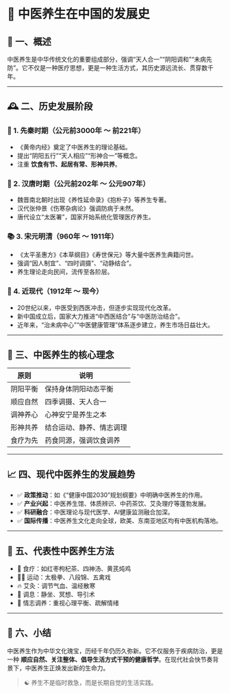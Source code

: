 # 🏮 中医养生在中国的发展史

## 🧧 一、概述

中医养生是中华传统文化的重要组成部分，强调“天人合一”“阴阳调和”“未病先防”。它不仅是一种医疗思想，更是一种生活方式，其历史源远流长、贯穿数千年。

---

## 🕰️ 二、历史发展阶段

### 📜 1. 先秦时期（公元前3000年 ～ 前221年）

- 《黄帝内经》奠定了中医养生的理论基础。
- 提出“阴阳五行”“天人相应”“形神合一”等概念。
- 注重 **饮食有节、起居有常、形神共养**。

### 🏺 2. 汉唐时期（公元前202年 ～ 公元907年）

- 魏晋南北朝时出现《养性延命录》《抱朴子》等养生专著。
- 汉代张仲景《伤寒杂病论》强调防病于未然。
- 唐代设立“太医署”，国家开始系统化管理医疗养生。

### 📚 3. 宋元明清（960年 ～ 1911年）

- 《太平圣惠方》《本草纲目》《寿世保元》等大量中医养生典籍问世。
- 强调“因人制宜”、“四时调摄”、“动静结合”。
- 养生理论走向民间，流传至各阶层。

### 🧪 4. 近现代（1912年 ～ 现今）

- 20世纪以来，中医受到西医冲击，但逐步实现现代化改革。
- 新中国成立后，国家大力推进“中西医结合”与“中医防治结合”。
- 近年来，“治未病中心”“中医健康管理”体系逐步建立，养生市场日益壮大。

---

## 🌱 三、中医养生的核心理念

| 原则 | 说明 |
|------|------|
| 阴阳平衡 | 保持身体阴阳动态平衡 |
| 顺应自然 | 四季调摄、天人合一 |
| 调神养心 | 心神安宁是养生之本 |
| 形神共养 | 结合运动、静养、情志调理 |
| 食疗为先 | 药食同源，强调饮食调养 |

---

## 📈 四、现代中医养生的发展趋势

- ✅ **政策推动**：如《“健康中国2030”规划纲要》中明确中医养生的作用。
- ✅ **产业兴起**：中医养生馆、体质辨识、中药茶饮、艾灸理疗等蓬勃发展。
- ✅ **科研融合**：中医理论与现代医学、AI健康监测融合加深。
- ✅ **国际传播**：中医养生文化走向全球，欧美、东南亚地区均有中医机构落地。

---

## 📌 五、代表性中医养生方法

- 🍵 食疗：如红枣枸杞茶、四神汤、黄芪炖鸡
- 🏃‍♂️ 运动：太极拳、八段锦、五禽戏
- 🔥 艾灸：调节气血、温经散寒
- 🛌 调息：静坐、冥想、导引术
- 🧠 情志调养：重视心理平衡、疏解情绪

---

## 🎯 六、小结

中医养生作为中华文化瑰宝，历经千年仍历久弥新。它不仅服务于疾病防治，更是一种 **顺应自然、关注整体、倡导生活方式干预的健康哲学**。在现代社会快节奏背景下，中医养生正焕发出新的生命力。

> ☯️ 养生不是临时救急，而是长期自觉的生活实践。

